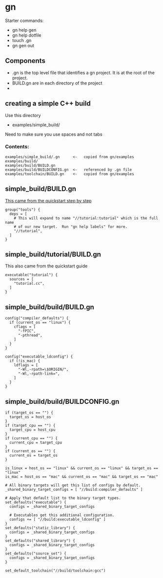 


# gn

Starter commands:

* gn help gen
* gn help dotfile
* touch .gn
* gn gen out


## Components

* .gn is the top level file that identifies a gn project.  It is at the root of the project.
* BUILD.gn are in each directory of the project
*

## creating a simple C++ build

Use this directory
* examples/simple_build/

Need to make sure you use spaces and not tabs

### Contents:

```
examples/simple_build/.gn      <-   copied from gn/examples
examples/build/
examples/build/BUILD.gn
examples/build/BUILDCONFIG.gn  <-   referenced by .gn file
examples/toolchain/BUILD.gn    <-   copied from gn/examples

```

## simple_build/BUILD.gn

[This came from the quickstart step by step]([Title](https://gn.googlesource.com/gn/%252B/main/docs/quick_start.md#Step_by_step))


```
group("tools") {
  deps = [
    # This will expand to name "//tutorial:tutorial" which is the full name
    # of our new target.  Run "gn help labels" for more.
    "//tutorial",
  ]
}
```

## simple_build/tutorial/BUILD.gn

This also came from the quickstart guide

```
executable("tutorial") {
  sources = [
    "tutorial.cc",
  ]
}
```

## simple_build/build/BUILD.gn

```
config("compiler_defaults") {
  if (current_os == "linux") {
    cflags = [
      "-fPIC",
      "-pthread",
    ]
  }
}

config("executable_ldconfig") {
  if (!is_mac) {
    ldflags = [
      "-Wl,-rpath=\$ORIGIN/",
      "-Wl,-rpath-link=",
    ]
  }
}
```

## simple_build/build/BUILDCONFIG.gn

```
if (target_os == "") {
  target_os = host_os
}
if (target_cpu == "") {
  target_cpu = host_cpu
}
if (current_cpu == "") {
  current_cpu = target_cpu
}
if (current_os == "") {
  current_os = target_os
}

is_linux = host_os == "linux" && current_os == "linux" && target_os == "linux"
is_mac = host_os == "mac" && current_os == "mac" && target_os == "mac"

# All binary targets will get this list of configs by default.
_shared_binary_target_configs = [ "//build:compiler_defaults" ]

# Apply that default list to the binary target types.
set_defaults("executable") {
  configs = _shared_binary_target_configs

  # Executables get this additional configuration.
  configs += [ "//build:executable_ldconfig" ]
}
set_defaults("static_library") {
  configs = _shared_binary_target_configs
}
set_defaults("shared_library") {
  configs = _shared_binary_target_configs
}
set_defaults("source_set") {
  configs = _shared_binary_target_configs
}

set_default_toolchain("//build/toolchain:gcc")

```